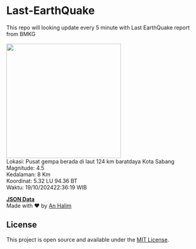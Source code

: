 # Last-EarthQuake
This repo will looking update every 5 minute with Last EarthQuake report from BMKG
<br>
<br>
<img src="https://static.bmkg.go.id/20241019223619.mmi.jpg" width="300"/>
<br>
Lokasi: Pusat gempa berada di laut 124 km baratdaya Kota Sabang <br>
Magnitude: 4.5 <br>
Kedalaman: 8 Km <br>
Koordinat: 5.32 LU 94.36 BT <br>
Waktu: 19/10/202422:36:19 WIB <br>

<a href="./data/data.json">**JSON Data**</a>
<br>
Made with ❤️ by <a href="https://github.com/an-halim">An Halim</a>
## License

This project is open source and available under the [MIT License](LICENSE).
